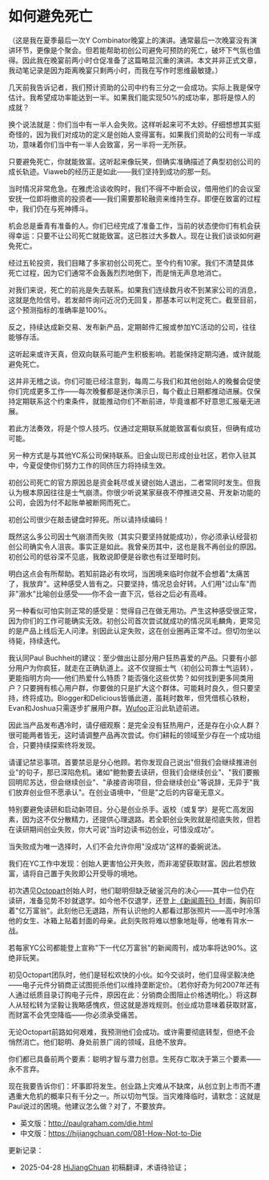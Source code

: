 


# 如何避免死亡

（这是我在夏季最后一次Y Combinator晚宴上的演讲。通常最后一次晚宴没有演讲环节，更像是个聚会。但若能帮助初创公司避免可预防的死亡，破坏下气氛也值得。因此我在晚宴前两小时仓促准备了这篇略显沉重的演讲。本文并非正式文章，我动笔记录是因为距离晚宴只剩两小时，而我在写作时思维最敏捷。）

几天前我告诉记者，我们预计资助的公司中约有三分之一会成功。实际上我是保守估计。我希望成功率能达到一半。如果我们能实现50%的成功率，那将是惊人的成就？

换个说法就是：你们当中有一半人会失败。这样听起来可不太妙。仔细想想其实挺奇怪的，因为我们对成功的定义是创始人变得富有。如果我们资助的公司有一半成功，意味着你们当中有一半人会致富，另一半将一无所获。

只要避免死亡，你就能致富。这听起来像玩笑，但确实准确描述了典型初创公司的成长轨迹。Viaweb的经历正是如此——我们坚持到成功的那一刻。

当时情况非常危急。在雅虎洽谈收购时，我们不得不中断会议，借用他们的会议室安抚一位即将撤资的投资者——我们需要那轮融资来维持生存。即便在致富的过程中，我们仍在与死神搏斗。

机会总是垂青有准备的人。你们已经完成了准备工作，当前的状态使你们有机会获得幸运：只要不让公司死亡就能致富。这已胜过大多数人。现在让我们谈谈如何避免死亡。

经过五轮投资，我们目睹了多家初创公司死亡。至今约有10家。我们不清楚具体死亡过程，因为它们通常不会轰轰烈烈地倒下，而是悄无声息地消亡。

对我们来说，死亡的前兆是失去联系。如果我们连续数月收不到某家公司的消息，这就是危险信号。若发邮件询问近况仍无回复，那基本可以判定死亡。截至目前，这个预测指标的准确率是100%。

反之，持续达成新交易、发布新产品，定期邮件汇报或参加YC活动的公司，往往能够存活。

这听起来或许天真，但双向联系可能产生积极影响。若能保持定期沟通，或许就能避免死亡。

这并非无稽之谈。你们可能已经注意到，每周二与我们和其他创始人的晚餐会促使你们完成更多工作——每次晚餐都是迷你演示日，每个截止日期都推动进展。仅保持定期联系这个约束条件，就能推动你们不断前进，毕竟谁都不好意思汇报毫无进展。

若此方法奏效，将是个惊人技巧。仅通过定期联系就能致富看似疯狂，但确有成功可能。

另一种方式是与其他YC系公司保持联系。旧金山现已形成创业社区，若你入驻其中，今夏促使你们努力工作的同侪压力将持续生效。

初创公司死亡的官方原因总是资金耗尽或关键创始人退出，二者常同时发生。但我认为根本原因往往是士气崩溃。你很少听说某家昼夜不停推进交易、开发新功能的公司，会因为付不起账单被断网而死亡。

初创公司很少在敲击键盘时猝死。所以请持续编码！

既然这么多公司因士气崩溃而失败（其实只要坚持就能成功），你必须承认经营初创公司确实令人沮丧。事实正是如此。我曾亲历其中，这也是我不再创业的原因。初创公司的低谷深不见底，我敢说即便是谷歌也有过至暗时刻。

明白这点会有所帮助。若知前路必有坎坷，当困境来临时你就不会想着"太痛苦了，我放弃"。这种感受人皆有之。只要坚持，情况总会好转。人们用"过山车"而非"溺水"比喻创业感受——你不会一直下沉，低谷之后必有高峰。

另一种看似可怕实则正常的感受是：觉得自己在做无用功。产生这种感受很正常，因为你们的工作可能确实无效。初创公司首次尝试就成功的情况凤毛麟角，更常见的是产品上线后无人问津。别因此认定失败，这在创业圈再正常不过。但切勿坐以待毙，持续迭代。

我认同Paul Buchheit的建议：至少做出让部分用户狂热喜爱的产品。只要有小部分用户为你疯狂，就走在正确轨道上。这不仅提振士气（初创公司靠士气运转），更能指明方向——他们热爱什么特质？能否强化这些优势？如何找到更多同类用户？只要拥有核心用户群，你要做的只是扩大这个群体。可能耗时良久，但只要坚持，终将成功。Blogger和Delicious皆循此道，虽耗时数年，但凭借核心铁粉，Evan和Joshua只需逐步扩展用户群。[Wufoo](http://wufoo.com)正沿此轨迹前进。

因此当产品发布遇冷时，请仔细观察：是完全没有狂热用户，还是存在小众人群？很可能两者皆无，这时请调整产品再次尝试。你们耕耘的领域至少存在一个成功组合，只要持续探索终将发现。

请谨记禁忌事项。首要禁忌是分心他顾。若你发现自己说出"但我们会继续推进创业"的句子，那已深陷危机。诸如"鲍勃要去读研，但我们会继续创业"、"我们要搬回明尼苏达，但会继续创业"、"承接咨询项目，但会继续创业"等说辞，无异于"我们放弃创业但不愿承认"。在创业语境中，"但是"之后的内容毫无意义。

特别要避免读研和启动新项目。分心是创业杀手。返校（或复学）是死亡高发因素，因为这不仅分散精力，还提供心理退路。若全职创业失败就是彻底失败，但若在读研期间创业失败，你大可说"当时边读书边创业，可惜没成功"。

当失败成为唯一选择时，人们不会允许你用"没成功"这样的委婉说法。

我们在YC工作中发现：创始人更害怕公开失败，而非渴望获取财富。因此若想致富，请将自己置于失败即公开受辱的境地。

初次遇见[Octopart](http://octopart.com)创始人时，他们聪明但缺乏破釜沉舟的决心——其中一位仍在读研，准备见势不妙就退学。如今他不仅退学，还登上[《新闻周刊》](http://docs.octopart.com/newsweek_octopart_small.jpg)封面，胸前印着"亿万富翁"。此刻他已无退路，所有认识他的人都看过那张照片——高中时冷落他的女生、冰箱上贴着封面的母亲。此刻失败将难以想象地耻辱，他唯有背水一战。

若每家YC公司都能登上宣称"下一代亿万富翁"的新闻周刊，成功率将达90%。这绝非玩笑。

初见Octopart团队时，他们是轻松欢快的小伙。如今交谈时，他们显得坚毅决绝——电子元件分销商正试图扼杀他们以维持垄断定价。（若你好奇为何2007年还有人通过纸质目录订购电子元件，原因在此：分销商企图阻止价格透明化。）将这群人从轻松转为坚毅让我略感愧疚，但这就是游戏规则。创业成功意味着获取财富，而财富不会凭空降临——你必须承受痛苦。

无论Octopart前路如何艰难，我预测他们会成功。或许需要彻底转型，但绝不会悄然消亡。他们聪明、身处前景广阔的领域，且绝不放弃。

你们都已具备前两个要素：聪明才智与潜力创意。生死存亡取决于第三个要素——永不言弃。

现在我要告诉你们：坏事即将发生。创业路上灾难从不缺席，从创立到上市而不遭遇重大危机的概率只有千分之一。所以切勿气馁。当灾难降临时，请默念：这就是Paul说过的困境。他建议怎么做？对了，不要放弃。

- 英文版：http://paulgraham.com/die.html
- 中文版：https://hijiangchuan.com/081-How-Not-to-Die



更新记录：
- 2025-04-28 [HiJiangChuan](https://hijiangchuan.com) 初稿翻译，术语待验证；
